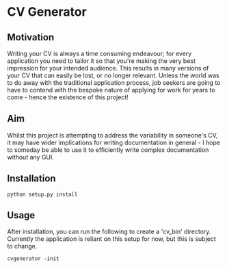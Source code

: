 # CV Generator
## Motivation
Writing your CV is always a time consuming endeavour; for every application you need to tailor it so that you're making the very best impression for your intended audience. This results in many versions of your CV that can easily be lost, or no longer relevant. Unless the world was to do away with the traditional application process, job seekers are going to have to contend with the bespoke nature of applying for work for years to come - hence the existence of this project!

## Aim
Whilst this project is attempting to address the variability in someone's CV, it may have wider implications for writing documentation in general - I hope to someday be able to use it to efficiently write complex documentation without any GUI.

## Installation
```
python setup.py install
```

## Usage
After installation, you can run the following to create a 'cv_bin' directory. Currently the application is reliant on this setup for now, but this is subject to change.
```
cvgenerator -init
```